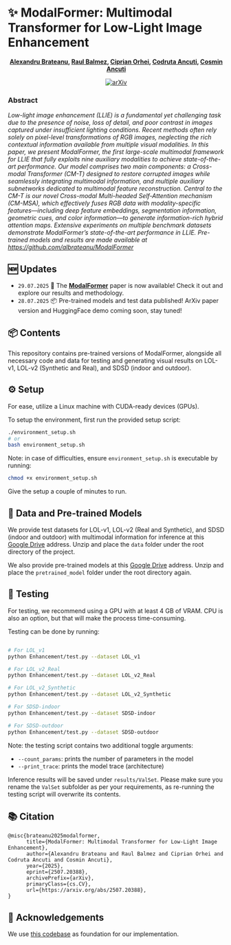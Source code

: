 # ✨ ModalFormer: Multimodal Transformer for Low-Light Image Enhancement

<div align="center">
  
**[Alexandru Brateanu](https://scholar.google.com/citations?user=ru0meGgAAAAJ&hl=en), [Raul Balmez](https://scholar.google.com/citations?user=vPC7raQAAAAJ&hl=en), [Ciprian Orhei](https://scholar.google.com/citations?user=DZHdq3wAAAAJ&hl=en), [Codruta Ancuti](https://scholar.google.com/citations?user=5PA43eEAAAAJ&hl=en), [Cosmin Ancuti](https://scholar.google.com/citations?user=zVTgt8IAAAAJ&hl=en)**

[![arXiv](https://img.shields.io/badge/arxiv-paper-179bd3)](https://arxiv.org/abs/2401.15204)
</div>

### Abstract
*Low-light image enhancement (LLIE) is a fundamental yet challenging task due to the presence of noise, loss of detail, and poor contrast in images captured under insufficient lighting conditions. Recent methods often rely solely on pixel-level transformations of RGB images, neglecting the rich contextual information available from multiple visual modalities. In this paper, we present ModalFormer, the first large-scale multimodal framework for LLIE that fully exploits nine auxiliary modalities to achieve state-of-the-art performance. Our model comprises two main components: a Cross-modal Transformer (CM-T) designed to restore corrupted images while seamlessly integrating multimodal information, and multiple auxiliary subnetworks dedicated to multimodal feature reconstruction. Central to the CM-T is our novel Cross-modal Multi-headed Self-Attention mechanism (CM-MSA), which effectively fuses RGB data with modality-specific features—including deep feature embeddings, segmentation information, geometric cues, and color information—to generate information-rich hybrid attention maps. Extensive experiments on multiple benchmark datasets demonstrate ModalFormer’s state-of-the-art performance in LLIE. Pre-trained models and results are made available at https://github.com/albrateanu/ModalFormer*

## 🆕 Updates
- `29.07.2025` 🎉 The [**ModalFormer**](https://arxiv.org/abs/2401.15204) paper is now available! Check it out and explore our results and methodology.
- `28.07.2025` 📦 Pre-trained models and test data published! ArXiv paper version and HuggingFace demo coming soon, stay tuned!

## 📦 Contents
This repository contains pre-trained versions of ModalFormer, alongside all necessary code and data for testing and generating visual results on LOL-v1, LOL-v2 (Synthetic and Real), and SDSD (indoor and outdoor).

## ⚙️ Setup
For ease, utilize a Linux machine with CUDA-ready devices (GPUs).

To setup the environment, first run the provided setup script:

```bash
./environment_setup.sh
# or 
bash environment_setup.sh
```

Note: in case of difficulties, ensure ```environment_setup.sh``` is executable by running:

```bash
chmod +x environment_setup.sh
```

Give the setup a couple of minutes to run.

## 📁 Data and Pre-trained Models
We provide test datasets for LOL-v1, LOL-v2 (Real and Synthetic), and SDSD (indoor and outdoor) with multimodal information for inference at this [Google Drive](https://drive.google.com/file/d/1BRRvr30qnoz7fmniU3IkVSBbIkss9vYq/view?usp=drive_link) address. Unzip and place the ```data``` folder under the root directory of the project.

We also provide pre-trained models at this [Google Drive](https://drive.google.com/file/d/1qCC2x2Cj9ijLS9jqx9VQ3DTLacA7Xtt8/view?usp=drive_link) address. Unzip and place the ```pretrained_model``` folder under the root directory again.

## 🧪 Testing
For testing, we recommend using a GPU with at least 4 GB of VRAM. CPU is also an option, but that will make the process time-consuming.

Testing can be done by running:

```bash

# For LOL_v1
python Enhancement/test.py --dataset LOL_v1 

# For LOL_v2_Real
python Enhancement/test.py --dataset LOL_v2_Real

# For LOL_v2_Synthetic
python Enhancement/test.py --dataset LOL_v2_Synthetic

# For SDSD-indoor
python Enhancement/test.py --dataset SDSD-indoor

# For SDSD-outdoor
python Enhancement/test.py --dataset SDSD-outdoor

```

Note: the testing script contains two additional toggle arguments:
- ```--count_params```: prints the number of parameters in the model
- ```--print_trace```: prints the model trace (architecture)

Inference results will be saved under ```results/ValSet```. Please make sure you rename the ```ValSet``` subfolder as per your requirements, as re-running the testing script will overwrite its contents.

## 📚 Citation

```
@misc{brateanu2025modalformer,
      title={ModalFormer: Multimodal Transformer for Low-Light Image Enhancement}, 
      author={Alexandru Brateanu and Raul Balmez and Ciprian Orhei and Codruta Ancuti and Cosmin Ancuti},
      year={2025},
      eprint={2507.20388},
      archivePrefix={arXiv},
      primaryClass={cs.CV},
      url={https://arxiv.org/abs/2507.20388}, 
}
```

## 🙏 Acknowledgements
We use [this codebase](https://github.com/caiyuanhao1998/Retinexformer) as foundation for our implementation.
